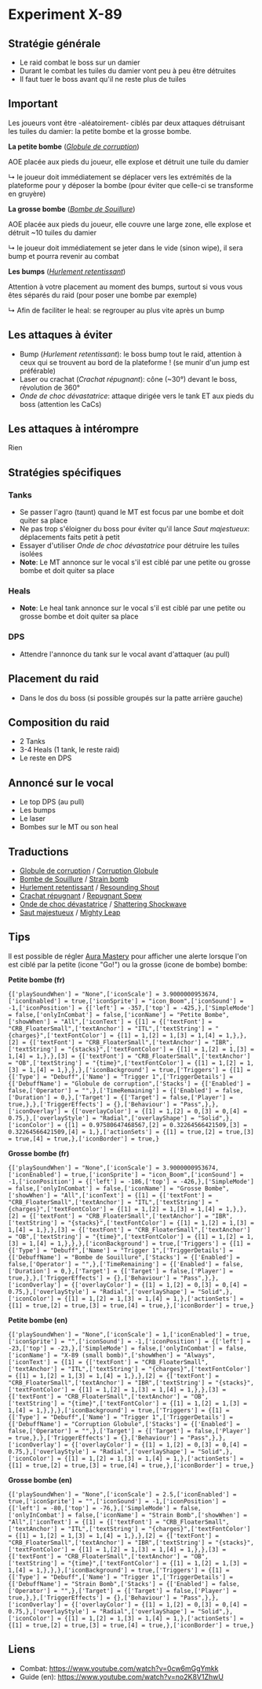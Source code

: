 Experiment X-89
===============


Stratégie générale
------------------
- Le raid combat le boss sur un damier
- Durant le combat les tuiles du damier vont peu à peu être détruites
- Il faut tuer le boss avant qu'il ne reste plus de tuiles


Important
---------
Les joueurs vont être -aléatoirement- ciblés par deux attaques détruisant les tuiles du damier: la petite bombe et la grosse bombe.


__La petite bombe__ (_[Globule de corruption](http://wildstar.datminer.com/fr/spell/47319/Globule-de-corruption)_)

AOE placée aux pieds du joueur, elle explose et détruit une tuile du damier

↳ le joueur doit immédiatement se déplacer vers les extrémités de la plateforme pour y déposer la bombe (pour éviter que celle-ci se transforme en gruyère)


__La grosse bombe__ (_[Bombe de Souillure](http://wildstar.datminer.com/fr/spell/47286/Bombe-de-Souillure)_)

AOE placée aux pieds du joueur, elle couvre une large zone, elle explose et détruit ~10 tuiles du damier

↳ le joueur doit immédiatement se jeter dans le vide (sinon wipe), il sera bump et pourra revenir au combat


__Les bumps__ (_[Hurlement retentissant](http://wildstar.datminer.com/fr/spell/47279/Hurlement-retentissant)_)

Attention à votre placement au moment des bumps, surtout si vous vous êtes séparés du raid (pour poser une bombe par exemple)

↳ Afin de faciliter le heal: se regrouper au plus vite après un bump


Les attaques à éviter
---------------------
- Bump (_Hurlement retentissant_): le boss bump tout le raid, attention à ceux qui se trouvent au bord de la plateforme ! (se munir d'un jump est préférable)
- Laser ou crachat (_Crachat répugnant_): cône (~30°) devant le boss, révolution de 360°
- _Onde de choc dévastatrice_: attaque dirigée vers le tank ET aux pieds du boss (attention les CaCs)


Les attaques à intérompre
-------------------------
Rien


Stratégies spécifiques
----------------------
### Tanks
- Se passer l'agro (taunt) quand le MT est focus par une bombe et doit quiter sa place
- Ne pas trop s'éloigner du boss pour éviter qu'il lance _Saut majestueux_: déplacements faits petit à petit
- Essayer d'utiliser _Onde de choc dévastatrice_ pour détruire les tuiles isolées
- __Note__: Le MT annonce sur le vocal s'il est ciblé par une petite ou grosse bombe et doit quiter sa place

### Heals
- __Note__: Le heal tank annonce sur le vocal s'il est ciblé par une petite ou grosse bombe et doit quiter sa place

### DPS
- Attendre l'annonce du tank sur le vocal avant d'attaquer (au pull)


Placement du raid
-----------------
- Dans le dos du boss (si possible groupés sur la patte arrière gauche)


Composition du raid
-------------------
- 2 Tanks
- 3-4 Heals (1 tank, le reste raid)
- Le reste en DPS


Annoncé sur le vocal
--------------------
- Le top DPS (au pull)
- Les bumps
- Le laser
- Bombes sur le MT ou son heal


Traductions
-----------
- [Globule de corruption](http://wildstar.datminer.com/fr/spell/47319/Globule-de-corruption) / [Corruption Globule](http://wildstar.datminer.com/spell/47319/Corruption-Globule)
- [Bombe de Souillure](http://wildstar.datminer.com/fr/spell/47286/Bombe-de-Souillure) / [Strain bomb](http://wildstar.datminer.com/spell/47286/Strain-Bomb)
- [Hurlement retentissant](http://wildstar.datminer.com/fr/spell/47279/Hurlement-retentissant) / [Resounding Shout](http://wildstar.datminer.com/spell/47279/Resounding-Shout)
- [Crachat répugnant](http://wildstar.datminer.com/fr/spell/47332/Crachat-r%C3%A9pugnant) / [Repugnant Spew](http://wildstar.datminer.com/spell/47332/Repugnant-Spew)
- [Onde de choc dévastatrice](http://wildstar.datminer.com/fr/spell/47271/Onde-de-choc-d%C3%A9vastatrice) / [Shattering Shockwave](http://wildstar.datminer.com/spell/47271/Shattering-Shockwave)
- [Saut majestueux](http://wildstar.datminer.com/fr/spell/58707/Saut-majestueux) / [Mighty Leap](http://wildstar.datminer.com/spell/58707/Mighty-Leap)


Tips
----
Il est possible de régler [Aura Mastery](http://www.curse.com/ws-addons/wildstar/220014-aura-mastery) pour afficher une alerte lorsque l'on est ciblé par la petite (icone "Go!") ou la grosse (icone de bombe) bombe:

__Petite bombe (fr)__
```
{['playSoundWhen'] = "None",['iconScale'] = 3.9000000953674,['iconEnabled'] = true,['iconSprite'] = "icon_Boom",['iconSound'] = -1,['iconPosition'] = {['left'] = -357,['top'] = -425,},['SimpleMode'] = false,['onlyInCombat'] = false,['iconName'] = "Petite Bombe",['showWhen'] = "All",['iconText'] = {[1] = {['textFont'] = "CRB_FloaterSmall",['textAnchor'] = "ITL",['textString'] = "{charges}",['textFontColor'] = {[1] = 1,[2] = 1,[3] = 1,[4] = 1,},},[2] = {['textFont'] = "CRB_FloaterSmall",['textAnchor'] = "IBR",['textString'] = "{stacks}",['textFontColor'] = {[1] = 1,[2] = 1,[3] = 1,[4] = 1,},},[3] = {['textFont'] = "CRB_FloaterSmall",['textAnchor'] = "OB",['textString'] = "{time}",['textFontColor'] = {[1] = 1,[2] = 1,[3] = 1,[4] = 1,},},},['iconBackground'] = true,['Triggers'] = {[1] = {['Type'] = "Debuff",['Name'] = "Trigger 1",['TriggerDetails'] = {['DebuffName'] = "Globule de corruption",['Stacks'] = {['Enabled'] = false,['Operator'] = "",},['TimeRemaining'] = {['Enabled'] = false,['Duration'] = 0,},['Target'] = {['Target'] = false,['Player'] = true,},},['TriggerEffects'] = {},['Behaviour'] = "Pass",},},['iconOverlay'] = {['overlayColor'] = {[1] = 1,[2] = 0,[3] = 0,[4] = 0.75,},['overlayStyle'] = "Radial",['overlayShape'] = "Solid",},['iconColor'] = {[1] = 0.97580647468567,[2] = 0.32264566421509,[3] = 0.32264566421509,[4] = 1,},['actionSets'] = {[1] = true,[2] = true,[3] = true,[4] = true,},['iconBorder'] = true,}
```

__Grosse bombe (fr)__
```
{['playSoundWhen'] = "None",['iconScale'] = 3.9000000953674,['iconEnabled'] = true,['iconSprite'] = "icon_Boom",['iconSound'] = -1,['iconPosition'] = {['left'] = -186,['top'] = -426,},['SimpleMode'] = false,['onlyInCombat'] = false,['iconName'] = "Grosse Bombe",['showWhen'] = "All",['iconText'] = {[1] = {['textFont'] = "CRB_FloaterSmall",['textAnchor'] = "ITL",['textString'] = "{charges}",['textFontColor'] = {[1] = 1,[2] = 1,[3] = 1,[4] = 1,},},[2] = {['textFont'] = "CRB_FloaterSmall",['textAnchor'] = "IBR",['textString'] = "{stacks}",['textFontColor'] = {[1] = 1,[2] = 1,[3] = 1,[4] = 1,},},[3] = {['textFont'] = "CRB_FloaterSmall",['textAnchor'] = "OB",['textString'] = "{time}",['textFontColor'] = {[1] = 1,[2] = 1,[3] = 1,[4] = 1,},},},['iconBackground'] = true,['Triggers'] = {[1] = {['Type'] = "Debuff",['Name'] = "Trigger 1",['TriggerDetails'] = {['DebuffName'] = "Bombe de Souillure",['Stacks'] = {['Enabled'] = false,['Operator'] = "",},['TimeRemaining'] = {['Enabled'] = false,['Duration'] = 0,},['Target'] = {['Target'] = false,['Player'] = true,},},['TriggerEffects'] = {},['Behaviour'] = "Pass",},},['iconOverlay'] = {['overlayColor'] = {[1] = 1,[2] = 0,[3] = 0,[4] = 0.75,},['overlayStyle'] = "Radial",['overlayShape'] = "Solid",},['iconColor'] = {[1] = 1,[2] = 1,[3] = 1,[4] = 1,},['actionSets'] = {[1] = true,[2] = true,[3] = true,[4] = true,},['iconBorder'] = true,}
```

__Petite bombe (en)__
```
{['playSoundWhen'] = "None",['iconScale'] = 1,['iconEnabled'] = true,['iconSprite'] = "",['iconSound'] = -1,['iconPosition'] = {['left'] = -23,['top'] = -23,},['SimpleMode'] = false,['onlyInCombat'] = false,['iconName'] = "X-89 (small bomb)",['showWhen'] = "Always",['iconText'] = {[1] = {['textFont'] = "CRB_FloaterSmall",['textAnchor'] = "ITL",['textString'] = "{charges}",['textFontColor'] = {[1] = 1,[2] = 1,[3] = 1,[4] = 1,},},[2] = {['textFont'] = "CRB_FloaterSmall",['textAnchor'] = "IBR",['textString'] = "{stacks}",['textFontColor'] = {[1] = 1,[2] = 1,[3] = 1,[4] = 1,},},[3] = {['textFont'] = "CRB_FloaterSmall",['textAnchor'] = "OB",['textString'] = "{time}",['textFontColor'] = {[1] = 1,[2] = 1,[3] = 1,[4] = 1,},},},['iconBackground'] = true,['Triggers'] = {[1] = {['Type'] = "Debuff",['Name'] = "Trigger 1",['TriggerDetails'] = {['DebuffName'] = "Corruption Globule",['Stacks'] = {['Enabled'] = false,['Operator'] = "",},['Target'] = {['Target'] = false,['Player'] = true,},},['TriggerEffects'] = {},['Behaviour'] = "Pass",},},['iconOverlay'] = {['overlayColor'] = {[1] = 1,[2] = 0,[3] = 0,[4] = 0.75,},['overlayStyle'] = "Radial",['overlayShape'] = "Solid",},['iconColor'] = {[1] = 1,[2] = 1,[3] = 1,[4] = 1,},['actionSets'] = {[1] = true,[2] = true,[3] = true,[4] = true,},['iconBorder'] = true,}
```

__Grosse bombe (en)__
```
{['playSoundWhen'] = "None",['iconScale'] = 2.5,['iconEnabled'] = true,['iconSprite'] = "",['iconSound'] = -1,['iconPosition'] = {['left'] = -80,['top'] = -76,},['SimpleMode'] = false,['onlyInCombat'] = false,['iconName'] = "Strain Bomb",['showWhen'] = "All",['iconText'] = {[1] = {['textFont'] = "CRB_FloaterSmall",['textAnchor'] = "ITL",['textString'] = "{charges}",['textFontColor'] = {[1] = 1,[2] = 1,[3] = 1,[4] = 1,},},[2] = {['textFont'] = "CRB_FloaterSmall",['textAnchor'] = "IBR",['textString'] = "{stacks}",['textFontColor'] = {[1] = 1,[2] = 1,[3] = 1,[4] = 1,},},[3] = {['textFont'] = "CRB_FloaterSmall",['textAnchor'] = "OB",['textString'] = "{time}",['textFontColor'] = {[1] = 1,[2] = 1,[3] = 1,[4] = 1,},},},['iconBackground'] = true,['Triggers'] = {[1] = {['Type'] = "Debuff",['Name'] = "Trigger 1",['TriggerDetails'] = {['DebuffName'] = "Strain Bomb",['Stacks'] = {['Enabled'] = false,['Operator'] = "",},['Target'] = {['Target'] = false,['Player'] = true,},},['TriggerEffects'] = {},['Behaviour'] = "Pass",},},['iconOverlay'] = {['overlayColor'] = {[1] = 1,[2] = 0,[3] = 0,[4] = 0.75,},['overlayStyle'] = "Radial",['overlayShape'] = "Solid",},['iconColor'] = {[1] = 1,[2] = 1,[3] = 1,[4] = 1,},['actionSets'] = {[1] = true,[2] = true,[3] = true,[4] = true,},['iconBorder'] = true,}
```


Liens
-----
- Combat: https://www.youtube.com/watch?v=0cw6mGgYmkk
- Guide (en): https://www.youtube.com/watch?v=no2K8V1ZhwU

